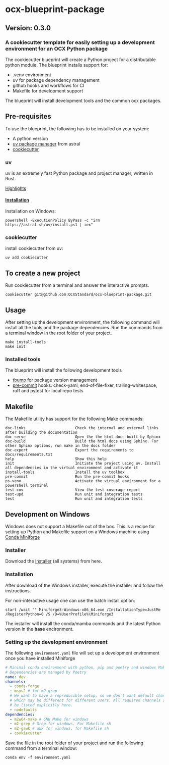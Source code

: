 # ocx-blueprint-package
## Version: 0.3.0
### A cookiecutter template for easily setting up a development environment for an OCX Python package

The cookiecutter blueprint will create  a Python project for a distributable python module.
The blueprint installs support for:
 - .venv environment
 - uv for package dependency management
 - github hooks and workflows for CI
 - Makefile for development support

The blueprint will install development tools and the common ocx packages.

## Pre-requisites
To use the blueprint, the following has to be installed on your system:
 - A python version
 - [uv package manager](https://github.com/astral-sh/uv) from astral
 - [cookiecutter](https://cookiecutter.readthedocs.io/en/stable/)

### uv
uv is an extremely fast Python package and project manager, written in Rust.

[Highlights](https://github.com/astral-sh/uv?tab=readme-ov-file#highlights)

#### [Installation](https://github.com/astral-sh/uv?tab=readme-ov-file#installation)

Installation on Windows:
````commandline
powershell -ExecutionPolicy ByPass -c "irm https://astral.sh/uv/install.ps1 | iex"
````
### cookiecutter
install cookiecutter from uv:
````commandline
uv add cookiecutter
````

## To create a new project
Run cookiecutter from a terminal and answer the interactive prompts.

````commandline
cookiecutter git@github.com:OCXStandard/ocx-blueprint-package.git
````

## Usage
After setting up the development environment, the following command will install all the tools and the package dependencies. Run the commands from a terminal window in the root folder of your project.
````commandline
make install-tools
make init
````

### Installed tools
The blueprint will install the following development tools
- [tbump](https://github.com/your-tools/tbump) for package version management
- [pre-commit](https://pre-commit.com/) hooks: check-yaml, end-of-file-fixer, trailing-whitespace, ruff and pytest for local repo tests 


## Makefile
The Makefile utility has support for the following Make commands:

```
doc-links                      Check the internal and external links after building the documentation
doc-serve                      Open the the html docs built by Sphinx
doc-build                      Build the html docs using Sphinx. For other Sphinx options, run make in the docs folder
doc-export                     Export the requirements to docs/requirements.txt
help                           Show this help
init                           Initiate the project using uv. Install all dependencies in the virtual environment and activate it
install-tools                  Install the uv toolbox
pre-commit                     Run the pre-commit hooks
ps-venv                        Activate the virtual environment for a powershell terminal
test-cov                       View the test coverage report
test-upd                       Run unit and integration tests
test                           Run unit and integration tests
```

## Development on Windows

Windows does not support a Makefile out of the box. This is a recipe for setting up Python and Makefile support on 
a Windows machine using [Conda Miniforge](https://github.com/conda-forge/miniforge)

### Installer

Download the [Installer](hhttps://github.com/conda-forge/miniforge#requirements-and-installers) (all systems) from here. 

### Installation
After download of the Windows installer, execute the installer and follow the instructions.

For non-interactive usage one can use the batch install option:
`````commandline
start /wait "" Miniforge3-Windows-x86_64.exe /InstallationType=JustMe /RegisterPython=0 /S /D=%UserProfile%\Miniforge3
`````
The installer will install the conda/mamba commands and the latest Python version in the **base** encironment.

### Setting up the development environment

The following ``environment.yaml`` file will set up a development environment once you have installed Miniforge


```yaml
# Minimal conda environment with python, pip and poetry and windows Make file support.
# Dependencies are managed by Poetry
name: dev
channels:
  - conda-forge
  - msys2 # for m2-grep
  # We want to have a reproducible setup, so we don't want default channels,
  # which may be different for different users. All required channels should
  # be listed explicitly here.
  - nodefaults
dependencies:
  - m2w64-make # GNU Make for windows
  - m2-grep # Grep for windows. For Makefile sh
  - m2-gawk # awk for windows. for Makefile sh
  - cookiecutter
```
Save the file in the root folder of your project and run the following command from a terminal window:
```
conda env -f environment.yaml